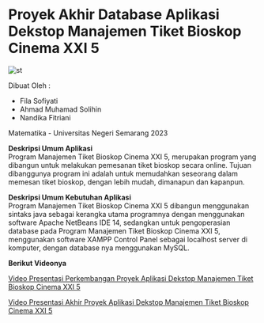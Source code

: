 # Proyek Akhir Database Aplikasi Dekstop Manajemen Tiket Bioskop Cinema XXI 5

![st](https://github.com/filasofiya19/Proyek-Akhir-Database-Aplikasi-Dekstop-Manajemen-Tiket-Bioskop-Cinema-XXI-5/assets/152769778/f299dc3e-1bd6-4008-81bf-e637c54c1412)


Dibuat Oleh :
* Fila Sofiyati
* Ahmad Muhamad Solihin
* Nandika Fitriani

Matematika - Universitas Negeri Semarang 2023

**Deskripsi Umum Aplikasi**<br>
Program Manajemen Tiket Bioskop Cinema XXI 5, merupakan program
yang dibangun untuk melakukan pemesanan tiket bioskop secara online.
Tujuan dibanggunya program ini adalah untuk memudahkan seseorang dalam
memesan tiket bioskop, dengan lebih mudah, dimanapun dan kapanpun.

**Deskripsi Umum Kebutuhan Aplikasi**<br>
Program Manajemen Tiket Bioskop Cinema XXI 5 dibangun
menggunakan sintaks java sebagai kerangka utama programnya dengan
menggunakan software Apache NetBeans IDE 14, sedangkan untuk
pengoperasian database pada Program Manajemen Tiket Bioskop Cinema
XXI 5, menggunakan software XAMPP Control Panel sebagai localhost
server di komputer, dengan database nya menggunakan MySQL.

**Berikut Videonya**<br>

[Video Presentasi Perkembangan Proyek Aplikasi Dekstop Manajemen Tiket Bioskop Cinema XXI 5](https://youtu.be/RKYT9T1N_IM?si=7WJU9sp7jQl06Ofw)<br>

[Video Presentasi Akhir Proyek Aplikasi Dekstop Manajemen Tiket Bioskop Cinema XXI 5](https://youtu.be/k42Wvi94Mgg?si=6rpvRgCaguyD0mKg)
